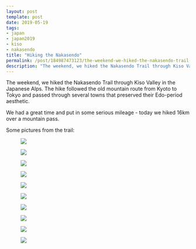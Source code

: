 ```yaml
---
layout: post
template: post
date: 2019-05-19
tags:
- japan
- japan2019
- kiso
- nakasendo
title: "Hiking the Nakasendo"
permalink: /post/184987473123/the-weekend-we-hiked-the-nakasendo-trail-through
description: "The weekend, we hiked the Nakasendo Trail through Kiso Valley in the Japanese Alps. The hike followed the old mountain route..."
---
```

<p>The weekend, we hiked the Nakasendo Trail through Kiso Valley in the Japanese Alps. The hike followed the old mountain route from Kyoto to Tokyo and passed through several towns that preserved their Edo-period aesthetic.</p><p>We had a great time and put in some serious mileage - today we hiked 16km over a mountain pass.</p><p>Some pictures from the trail:</p><div class="npf_row"><figure class="tmblr-full" data-orig-height="1280" data-orig-width="1280"><img src="/images/efb074d2aab7f15b40fdd5553e32dd6ce878125f6603f7066f9b0ba016c5b7f6.jpg" data-orig-height="1280" data-orig-width="1280"></figure><figure class="tmblr-full" data-orig-height="1280" data-orig-width="1280"><img src="/images/60f92fd1d01ca1313b3bb662d0c1e59a6fa92621c957e9c6a9b4cc6280802be7.jpg" data-orig-height="1280" data-orig-width="1280"></figure><figure class="tmblr-full" data-orig-height="1279" data-orig-width="1280"><img src="/images/62b710dc22af79056822498894ecd2099e9c369aa770052d936947c664c885e9.jpg" data-orig-height="1279" data-orig-width="1280"></figure></div><div class="npf_row"><figure class="tmblr-full" data-orig-height="1280" data-orig-width="1280"><img src="/images/86b29b115b4f058e51ada93e7652e5e01b76a88e542f12c4646b6786fcc24c23.jpg" data-orig-height="1280" data-orig-width="1280"></figure><figure class="tmblr-full" data-orig-height="960" data-orig-width="1280"><img src="/images/f1a1f46b3ca2333072ebb277c00a9a3699bdc252861de67f4e5512e67ae8e8ed.jpg" data-orig-height="960" data-orig-width="1280"></figure><figure class="tmblr-full" data-orig-height="1280" data-orig-width="1280"><img src="/images/72ff862beae40ccfac928a996c12b0c177439c3bc2b3022321e02935984f1bbb.jpg" data-orig-height="1280" data-orig-width="1280"></figure></div><div class="npf_row"><figure class="tmblr-full" data-orig-height="1280" data-orig-width="1280"><img src="/images/24db6df0aa33d68e3bb8b62be092fded8b5b7cf0bf070df4ed37124ce25c34f2.jpg" data-orig-height="1280" data-orig-width="1280"></figure><figure class="tmblr-full" data-orig-height="960" data-orig-width="1280"><img src="/images/b17b120576de20aaa347b1be143602803d9ab1ca877e83d0f3076ed26779eb37.jpg" data-orig-height="960" data-orig-width="1280"></figure><figure class="tmblr-full" data-orig-height="1280" data-orig-width="960"><img src="/images/a60e384a595c69d9c2a490f546957be19fae437c208d23baa574bafcff11e073.jpg" data-orig-height="1280" data-orig-width="960"></figure></div><figure class="tmblr-full" data-orig-height="1280" data-orig-width="1280"><img src="/images/31f95e0a75b063adb2e7ec8e03244ac1e64041541244f951c2a3d49e311fee4d.jpg" data-orig-height="1280" data-orig-width="1280"></figure>
